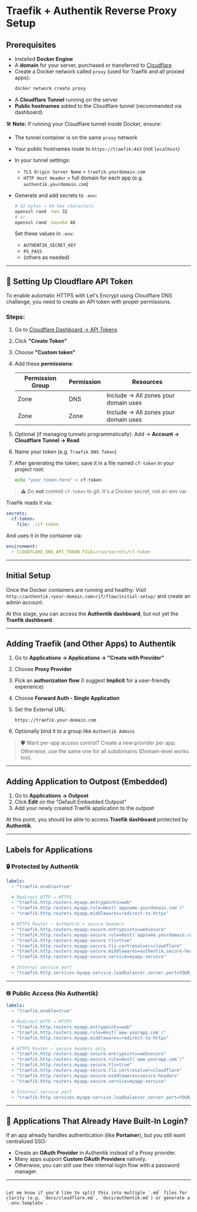 # Traefik + Authentik Reverse Proxy Setup

## Prerequisites

- Installed **Docker Engine**
- A **domain** for your server, purchased or transferred to [Cloudflare](https://cloudflare.com)
- Create a Docker network called `proxy` (used for Traefik and all proxied apps):
  ```bash
  docker network create proxy
  ```

* A **Cloudflare Tunnel** running on the server
* **Public hostnames** added to the Cloudflare tunnel (recommended via dashboard)

🛠️ **Note:**
If running your Cloudflare tunnel inside Docker, ensure:

 * The tunnel container is on the same `proxy` network
 * Your public hostnames route to `https://traefik:443` (not `localhost`)
 * In your tunnel settings:

   * `TLS Origin Server Name` = `traefik.yourdomain.com`
   * `HTTP Host Header` = full domain for each app (e.g. `authentik.yourdomain.com`)

* Generate and add secrets to `.env`:

  ```bash
  # 32 bytes → 64 hex characters
  openssl rand -hex 32
  # or  
  openssl rand -base64 48
  ```

  Set these values in `.env`:

  * `AUTHENTIK_SECRET_KEY`
  * `PG_PASS`
  * (others as needed)

---

## 🔐 Setting Up Cloudflare API Token

To enable automatic HTTPS with Let's Encrypt using Cloudflare DNS challenge, you need to create an API token with proper permissions.

### Steps:

1. Go to [Cloudflare Dashboard → API Tokens](https://dash.cloudflare.com/profile/api-tokens)

2. Click **"Create Token"**

3. Choose **"Custom token"**

4. Add these **permissions**:

   | Permission Group | Permission | Resources                            |
   | ---------------- | ---------- | ------------------------------------ |
   | Zone             | DNS        | Include → All zones your domain uses |
   | Zone             | Zone       | Include → All zones your domain uses |

5. Optional (if managing tunnels programmatically):
   Add → **Account → Cloudflare Tunnel → Read**

6. Name your token (e.g. `Traefik DNS Token`)

7. After generating the token, save it in a file named `cf-token` in your project root:

   ```bash
   echo "your-token-here" > cf-token
   ```

> ⚠️ Do **not** commit `cf-token` to git. It's a Docker secret, not an env var.

Traefik reads it via:

```yaml
secrets:
  cf-token:
    file: ./cf-token
```

And uses it in the container via:

```yaml
environment:
  - CLOUDFLARE_DNS_API_TOKEN_FILE=/run/secrets/cf-token
```

---

## Initial Setup

Once the Docker containers are running and healthy:
Visit `http://authentik.<your-domain.com>/if/flow/initial-setup/` and create an admin account.

At this stage, you can access the **Authentik dashboard**, but not yet the **Traefik dashboard**.

---

## Adding Traefik (and Other Apps) to Authentik

1. Go to **Applications → Applications → "Create with Provider"**
2. Choose **Proxy Provider**
3. Pick an **authorization flow** (I suggest **Implicit** for a user-friendly experience)
4. Choose **Forward Auth - Single Application**
5. Set the External URL:

   ```
   https://traefik.your-domain.com
   ```
6. Optionally bind it to a group like `Authentik Admins`

> 🛡️ Want per-app access control?
> Create a new provider per app.
> Otherwise, use the same one for all subdomains (Domain-level works too).

---

## Adding Application to Outpost (Embedded)

1. Go to **Applications → Outpost**
2. Click **Edit** on the "Default Embedded Outpost"
3. Add your newly created Traefik application to the outpost

At this point, you should be able to access **Traefik dashboard** protected by **Authentik**.

---

## Labels for Applications

### 🔒 Protected by Authentik

```yaml
labels:
  - "traefik.enable=true"

  # Redirect HTTP → HTTPS
  - "traefik.http.routers.myapp.entrypoints=web"
  - "traefik.http.routers.myapp.rule=Host(`appname.yourdomain.com`)"
  - "traefik.http.routers.myapp.middlewares=redirect-to-https"

  # HTTPS Router – Authentik + secure headers
  - "traefik.http.routers.myapp-secure.entrypoints=websecure"
  - "traefik.http.routers.myapp-secure.rule=Host(`appname.yourdomain.com`)"
  - "traefik.http.routers.myapp-secure.tls=true"
  - "traefik.http.routers.myapp-secure.tls.certresolver=cloudflare"
  - "traefik.http.routers.myapp-secure.middlewares=authentik,secure-headers"
  - "traefik.http.routers.myapp-secure.service=myapp-service"

  # Internal service port
  - "traefik.http.services.myapp-service.loadbalancer.server.port=YOUR_APP_PORT"
```

---

### 🌐 Public Access (No Authentik)

```yaml
labels:
  - "traefik.enable=true"

  # Redirect HTTP → HTTPS
  - "traefik.http.routers.myapp.entrypoints=web"
  - "traefik.http.routers.myapp.rule=Host(`www.yourapp.com`)"
  - "traefik.http.routers.myapp.middlewares=redirect-to-https"

  # HTTPS Router – secure headers only
  - "traefik.http.routers.myapp-secure.entrypoints=websecure"
  - "traefik.http.routers.myapp-secure.rule=Host(`www.yourapp.com`)"
  - "traefik.http.routers.myapp-secure.tls=true"
  - "traefik.http.routers.myapp-secure.tls.certresolver=cloudflare"
  - "traefik.http.routers.myapp-secure.middlewares=secure-headers"
  - "traefik.http.routers.myapp-secure.service=myapp-service"

  # Internal service port
  - "traefik.http.services.myapp-service.loadbalancer.server.port=YOUR_APP_PORT"
```

---

## 🔄 Applications That Already Have Built-In Login?

If an app already handles authentication (like **Portainer**), but you still want centralized SSO:

* Create an **OAuth Provider** in Authentik instead of a Proxy provider.
* Many apps support **Custom OAuth Providers** natively.
* Otherwise, you can still use their internal login flow with a password manager.

---

```

Let me know if you'd like to split this into multiple `.md` files for clarity (e.g. `docs/cloudflare.md`, `docs/authentik.md`) or generate a `.env.template`.
```
